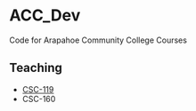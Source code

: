 # ACC_Dev
Code for Arapahoe Community College Courses

## Teaching
* [CSC-119](https://github.com/m-gaucher/ACC_Dev/tree/master/CSC-119)
* CSC-160
